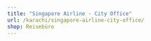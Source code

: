```yaml
---
title: "Singapore Airline - City Office"
url: /karachi/singapore-airline-city-office/
shop: Reisebüro
---
```

